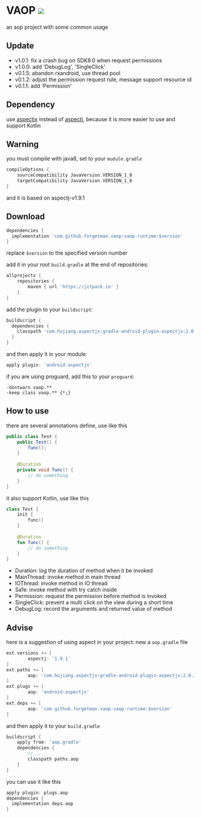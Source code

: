 # VAOP [![](https://jitpack.io/v/forgetman/vaop.svg)](https://jitpack.io/#forgetman/vaop)
an aop project with some common usage

Update
------
+ v1.0.1: fix a crash bug on SDK8.0 when request permissions
+ v1.0.0: add 'DebugLog', 'SingleClick'
+ v0.1.5: abandon rxandroid, use thread pool
+ v0.1.2: adjust the permission request rule, message support resource id
+ v0.1.1: add 'Permission'

Dependency
------
use [aspectjx](https://github.com/HujiangTechnology/gradle_plugin_android_aspectjx) instead of [aspectj](https://github.com/eclipse/org.aspectj), because it is more easier to use and support Kotlin

Warning
-------
you must compile with java8, set to your `mudule.gradle`
```groovy
compileOptions {
    sourceCompatibility JavaVersion.VERSION_1_8
    targetCompatibility JavaVersion.VERSION_1_8
}
```

and it is based on aspectj-v1.9.1

Download
--------

```groovy
dependencies {
  implementation 'com.github.forgetman.vaop:vaop-runtime:$version'
}
```
replace `$version` to the specified version number

add it in your root `build.gradle` at the end of repositories:

```groovy
allprojects {
    repositories {
        maven { url 'https://jitpack.io' }
    }
}
```

add the plugin to your `buildscript`:

```groovy
buildscript {
  dependencies {
    classpath 'com.hujiang.aspectjx:gradle-android-plugin-aspectjx:2.0.1'
  }
}
```

and then apply it in your module:

```groovy
apply plugin: 'android-aspectjx'
```

if you are using proguard, add this to your `proguard`:

```proguard
-dontwarn vaop.**
-keep class vaop.** {*;}
```

How to use
----------
there are several annotations define, use like this
```java
public class Test {
    public Test() {
        func();
    }
    
    @Duration
    private void func() {
        // do something
    }
}
```

it also support Kotlin, use like this
```kotlin
class Test {
    init {
        func()
    }
    
    @Duration
    fun func() {
        // do something
    }
}
```

+ Duration: log the duration of method when it be invoked
+ MainThread: invoke method in main thread
+ IOThread: invoke method in IO thread
+ Safe: invoke method with try catch inside
+ Permission: request the permission before method is invoked
+ SingleClick: prevent a multi click on the view during a short time
+ DebugLog: record the arguments and returned value of method

Advise
----
here is a suggestion of using aspect in your project: new a `aop.gradle` file
```groovy
ext.versions += [
        aspectj: '1.9.1'
]
ext.paths += [
        aop: 'com.hujiang.aspectjx:gradle-android-plugin-aspectjx:2.0.1' // https://github.com/HujiangTechnology/gradle_plugin_android_aspectjx
]
ext.plugs += [
        aop: 'android-aspectjx'
]
ext.deps += [
        aop: 'com.github.forgetman.vaop:vaop-runtime:$version'
]
```

and then apply it to your `build.gradle`
```groovy
buildscript {
    apply from: 'aop.gradle'
    dependencies {
        // ...
        classpath paths.aop
    }
}
```
you can use it like this
```groovy
apply plugin: plugs.aop
dependencies {
  implementation deps.aop
}
```

